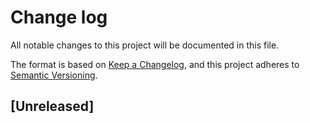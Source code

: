 # Change log

All notable changes to this project will be documented in this file.

The format is based on [Keep a Changelog][kacl],
and this project adheres to [Semantic Versioning][semver].

[kacl]: https://keepachangelog.com/en/1.0.0
[semver]: https://semver.org/spec/v2.0.0.html

## [Unreleased]
